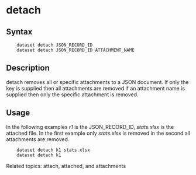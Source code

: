 
# detach

## Syntax

```
    dataset detach JSON_RECORD_ID
    dataset detach JSON_RECORD_ID ATTACHMENT_NAME
```

## Description

detach removes all or specific attachments to a JSON document. If only
the key is supplied then all attachments are removed if an attachment
name is supplied then only the specific attachment is removed.

## Usage

In the following examples _r1_ is the JSON_RECORD_ID, *stats.xlsx* is the 
attached file. In the first example only *stats.xlsx* is removed in
the second all attachments are removed.


```shell
    dataset detach k1 stats.xlsx
    dataset detach k1
```

Related topics: attach, attached, and attachments

